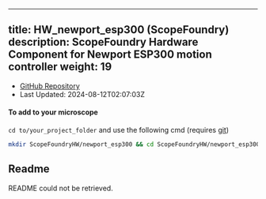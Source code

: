 
---
title: HW_newport_esp300 (ScopeFoundry)
description: ScopeFoundry Hardware Component for Newport ESP300 motion controller
weight: 19
---
- [GitHub Repository](https://github.com/ScopeFoundry/HW_newport_esp300)
- Last Updated: 2024-08-12T02:07:03Z

#### To add to your microscope 

`cd to/your_project_folder` and use the following cmd (requires [git](/docs/100_development/20_git/))

```bash
mkdir ScopeFoundryHW/newport_esp300 && cd ScopeFoundryHW/newport_esp300 && git init --initial-branch=master && git remote add upstream_ScopeFoundry https://github.com/ScopeFoundry/HW_newport_esp300 && git pull upstream_ScopeFoundry master && cd ../..
```

## Readme
README could not be retrieved.
